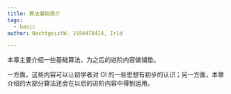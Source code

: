 ```yaml
---
title: 算法基础简介
tags:
  - basic
author: NachtgeistW, 1594478414, Ir1d

---
```


本章主要介绍一些基础算法，为之后的进阶内容做铺垫。

一方面，这些内容可以让初学者对 OI 的一些思想有初步的认识；另一方面，本章介绍的大部分算法还会在以后的进阶内容中得到运用。
